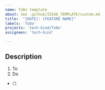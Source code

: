 ```yaml
---
name: ToDo template
about: See .github/ISSUE_TEMPLATE/custom.md
title:  "[DATE]: [FEATURE NAME]"
labels: 'ToDo'
projects: 'tech-kind/ToDo'
assignees: 'tech-kind'

---
```



## Description

1. To
2. Do

- [ ] 
